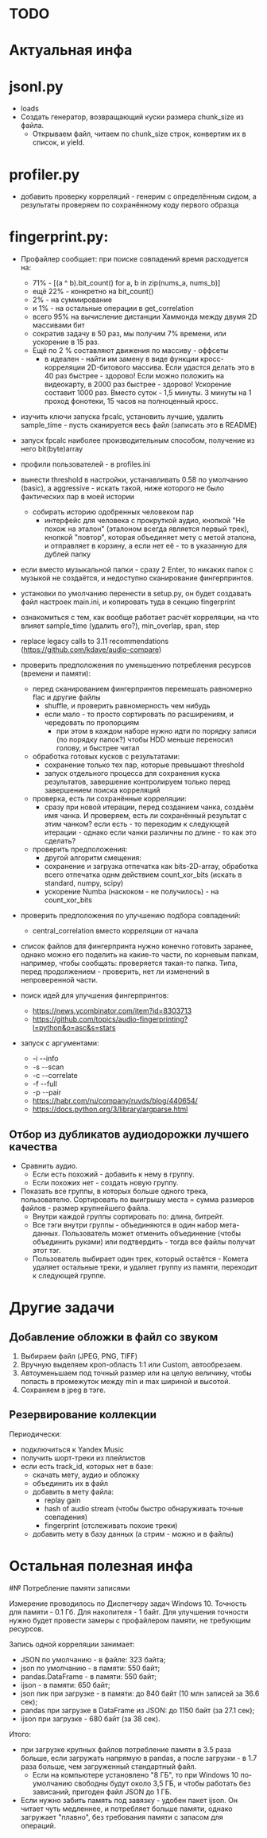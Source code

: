 
TODO
====


# Актуальная инфа

# jsonl.py

- loads
- Создать генератор, возвращающий куски размера chunk_size из файла.
  - Открываем файл, читаем по chunk_size строк, конвертим их в список, и yield.


# profiler.py

- добавить проверку корреляций - генерим с определённым сидом, а результаты проверяем по сохранённому коду первого образца


# fingerprint.py:

- Профайлер сообщает: при поиске совпадений время расходуется на:
  - 71% - <listcomp> [(a ^ b).bit_count() for a, b in zip(nums_a, nums_b)]
  - ещё 22% - конкретно на bit_count()
  - 2% - на суммирование
  - и 1% - на остальные операции в get_correlation
  - всего 95% на вычисление дистанции Хаммонда между двумя 2D масcивами бит
  - сократив задачу в 50 раз, мы получим 7% времени, или ускорение в 15 раз.
  - Ещё по 2 % составляют движения по массиву - оффсеты
    - в идеален - найти им замену в виде функции кросс-корреляции 2D-битового массива. Если удастся делать это в 40 раз быстрее - здорово! Если можно положить на видеокарту, в 2000 раз быстрее - здорово! Ускорение составит 1000 раз. Вместо суток - 1,5 минуты. 3 минуты на 1 проход фонотеки, 15 часов на полноценный кросс.
- изучить ключи запуска fpcalc, установить лучшие, удалить sample_time - пусть
  сканируется весь файл (записать это в README)
- запуск fpcalc наиболее производительным способом, получение из него bit(byte)array
- профили пользователей - в profiles.ini
- вынести threshold в настройки, устанавливать 0.58 по умолчанию (basic), а aggressive - искать такой, ниже которого не было фактических пар в моей истории
  - собирать историю одобренных человеком пар
    - интерфейс для человека с прокруткой аудио, кнопкой "Не похож на эталон" (эталоном всегда является первый трек), кнопкой "повтор", которая объединяет мету с метой эталона, и отправляет в корзину, а если нет её - то в указанную для дублей папку
- если вместо музыкальной папки - сразу 2 Enter, то никаких папок с музыкой не создаётся, и недоступно сканирование фингерпринтов.
- установки по умолчанию перенести в setup.py, он будет создавать файл настроек main.ini, и копировать туда в секцию fingerprint
- ознакомиться с тем, как вообще работает расчёт корреляции, на что влияет  sample_time (удалить его?), min_overlap, span, step
- replace legacy calls to 3.11 recommendations (https://github.com/kdave/audio-compare)

- проверить предположения по уменьшению потребления ресурсов (времени и памяти):
  - перед сканированием фингерпринтов перемешать равномерно flac и другие файлы
    - shuffle, и проверить равномерность чем нибудь
    - если мало - то просто сортировать по расширениям, и чередовать по пропорциям
	  - при этом в каждом наборе нужно идти по порядку записи (по порядку папок?)
        чтобы HDD меньше переносил голову, и быстрее читал
  - обработка готовых кусков с результатами:
    - сохранение только тех пар, которые превышают threshold
    - запуск отдельного процесса для сохранения куска результатов, завершение контролируем только перед завершением поиска корреляций
  - проверка, есть ли сохранённые корреляции:
    - сразу при новой итерации, перед созданием чанка, создаём имя чанка. И проверяем, есть ли сохранённый результат с этим чанком? если есть - то переходим к следующей итерации - однако если чанки различны по длине - то как это сделать?
  - проверить предположения:
    - другой алгоритм смещения:
    - сохранение и загрузка отпечатка как bits-2D-array, обработка всего отпечатка однм действием count_xor_bits (искать в standard, numpy, scipy)
    - ускорение Numba (наскоком - не получилось) - на count_xor_bits

- проверить предположения по улучшению подбора совпадений:
  - central_correlation вместо корреляции от начала

- список файлов для фингерпринта нужно конечно готовить заранее, однако можно его поделить на какие-то части, по корневым папкам, например, чтобы сообщать: проверяется такая-то папка. Типа, перед продолжением - проверить, нет ли изменений в непроверенной части.

- поиск идей для улучшения фингерпринтов:
  - https://news.ycombinator.com/item?id=8303713
  - https://github.com/topics/audio-fingerprinting?l=python&o=asc&s=stars

- запуск с аргументами:
  - -i --info
  - -s --scan
  - -c --correlate
  - -f --full
  - -p --pair
  - https://habr.com/ru/company/ruvds/blog/440654/
  - https://docs.python.org/3/library/argparse.html


## Отбор из дубликатов аудиодорожки лучшего качества

- Сравнить аудио.
  - Если есть похожий - добавить к нему в группу.
  - Если похожих нет - создать новую группу.
- Показать все группы, в которых  больше одного трека, пользователю. Сортировать по выигрышу места = сумма размеров файлов - размер крупнейшего файла.
  - Внутри каждой группы сортировать по: длина, битрейт.
  - Все тэги внутри группы - объединяются в один набор мета-данных. Пользователь может отменить объединение (чтобы объединить руками) или подтвердить - тогда все файлы получат этот тэг.
  - Пользователь выбирает один трек, который остаётся - Комета удаляет остальные треки, и удаляет группу из памяти, переходит к следующей группе.



# Другие задачи


## Добавление обложки в файл со звуком

1. Выбираем файл (JPEG, PNG, TIFF)
2. Вручную выделяем кроп-область 1:1 или Custom, автообрезаем.
3. Автоуменьшаем под точный размер или на целую величину, чтобы попасть в
промежуток между min и max шириной и высотой.
4. Сохраняем в jpeg в тэге.


## Резервирование коллекции

Периодически:
- подключиться к Yandex Music
- получить шорт-треки из плейлистов
- если есть track_id, которых нет в базе:
	- скачать мету, аудио и обложку
    - объединить их в файл
	- добавить в мету файла:
	  - replay gain
	  - hash of audio stream (чтобы быстро обнаруживать точные совпадения)
	  - fingerprint (отслеживать похоие треки)
	- добавить мету в базу данных (а стрим - можно и в файлы)




# Остальная полезная инфа

#№ Потребление памяти записями

Измерение проводилось по Диспетчеру задач Windows 10. Точность для памяти - 0.1  Гб. Для накопителя - 1 байт. Для улучшения точности нужно будет провести замеры с профайлером памяти, не требующим ресурсов.

Запись одной корреляции занимает:
- JSON по умолчанию - в файле: 323 байта;
- json по умолчанию - в памяти: 550 байт;
- pandas.DataFrame - в памяти: 550 байт;
- ijson - в памяти: 650 байт;
- json пик при загрузке - в памяти: до 840 байт (10 млн записей за 36.6 сек);
- pandas при загрузке в DataFrame из JSON: до 1150 байт (за 27.1 сек);
- ijson при загрузке - 680 байт (за 38 сек).

Итого:
- при загрузке крупных файлов потребление памяти в 3.5 раза больше, если загружать напрямую в pandas, а после загрузки - в 1.7 раза больше, чем загруженный стандартный файл.
  - Если на компьютере установлено "8 ГБ", то при Windows 10 по-умолчанию свободны будут около 3,5 ГБ, и чтобы работать без зависаний,  пригоден файл JSON до 1 ГБ.
- Если нужно забить память под завязку - удобен пакет ijson. Он читает чуть медленнее, и потребляет больше памяти, однако загружает "плавно", без требования памяти с запасом для операций.